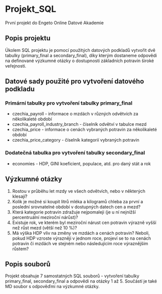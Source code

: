 # Projekt_SQL

První projekt do Engeto Online Datové Akademie

## Popis projektu
Úkolem SQL projektu je pomocí použitých datových podkladů vytvořit dvě tabulky (primary_final a secondary_final), díky kterým dostaneme odpovědi na definované výzkumné otázky o dostupnosti základních potravin široké veřejnosti.

## Datové sady použité pro vytvoření datového podkladu

### Primární tabulky pro vytvoření tabulky primary_final

- czechia_payroll - informace o mzdách v různých odvětvích za několikaleté období
- czechia_payroll_industry_branch - číselník odvětví v tabulce mezd
- czechia_price - informace o cenách vybraných potravin za několikaleté období
- czechia_price_category - číselník kategorií vybraných potravin

### Dodatečná tabulka pro vytvoření tabulky secondary_final

- economies - HDP, GINI koeficient, populace, atd. pro daný stát a rok

## Výzkumné otázky

1. Rostou v průběhu let mzdy ve všech odvětvích, nebo v některých klesají?
2. Kolik je možné si koupit litrů mléka a kilogramů chleba za první a poslední srovnatelné období v dostupných datech cen a mezd?
3. Která kategorie potravin zdražuje nejpomaleji (je u ní nejnižší percentruální meziroční nárůst)?
4. Existuje rok, ve kterém byl meziroční nárust cen potravin výrazně vyšší než růst mezd (větší než 10 %)?
5. Má výška HDP vliv na změny ve mzdách a cenách potravin? Neboli, pokud HDP vzroste výrazněji v jednom roce, projeví se to na cenách potravin či mzdách ve stejném nebo následujícím roce výraznějším růstem?

## Popis souborů

Projekt obsahuje 7 samostatných SQL souborů - vytvoření tabulky primary_final, secondary_final a odpovědi na otázky 1 až 5.
Součástí je také MD soubor s odpověďmi na výzkumné otázky.
